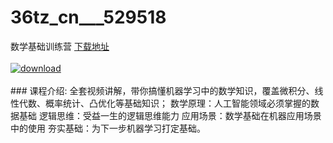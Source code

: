# 36tz_cn___529518
数学基础训练营
[下载地址](http://www.36tz.cn/article/529518 "下载地址")
<br/></br>[![download](http://36tz.cn/muke_img/2019_12_1-18-300x158.png "下载地址")](http://www.36tz.cn/article/529518 "下载地址")
<br/></br>### 课程介绍:
全套视频讲解，带你搞懂机器学习中的数学知识，覆盖微积分、线性代数、概率统计、凸优化等基础知识；
数学原理：人工智能领域必须掌握的数据基础
逻辑思维：受益一生的逻辑思维能力
应用场景：数学基础在机器应用场景中的使用
夯实基础：为下一步机器学习打定基础。


 
